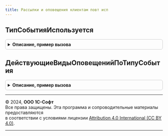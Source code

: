 ```yaml
---
title: Рассылки и оповещения клиентам повт исп
---
```



## ТипСобытияИспользуется
<details style="margin: 1em 0; padding: 0.5em; border: 1px solid #ccc; border-radius: 6px;">

<summary style="font-weight: bold; cursor: pointer;">Описание, пример вызова</summary>

```bsl

// Определяет, используется ли тип события хотя бы в одном виде оповещений.
//
// Параметры:
//  ТипСобытия  -  ПеречислениеСсылка.ТипыСобытийОповещений - тип события, для которого проверяется использование.
//
// Возвращаемое значение:
//   Булево   - Истина, если используется. Ложь, если не используется.
//
Функция ТипСобытияИспользуется(ТипСобытия) Экспорт
```

Пример вызова
```bsl
Результат = РассылкиИОповещенияКлиентамПовтИсп.ТипСобытияИспользуется(ТипСобытия) 
```
</details>

## ДействующиеВидыОповещенийПоТипуСобытия
<details style="margin: 1em 0; padding: 0.5em; border: 1px solid #ccc; border-radius: 6px;">

<summary style="font-weight: bold; cursor: pointer;">Описание, пример вызова</summary>

```bsl

// Определяет действующие виды оповещений по типу события.
//
// Параметры:
//  ТипСобытия  -  ПеречислениеСсылка.ТипыСобытийОповещений - тип события, для которого ищутся виды оповещений.
//
// Возвращаемое значение:
//   Массив   - действующие для вида события оповещения.
//
Функция ДействующиеВидыОповещенийПоТипуСобытия(ТипСобытия) Экспорт
```

Пример вызова
```bsl
Результат = РассылкиИОповещенияКлиентамПовтИсп.ДействующиеВидыОповещенийПоТипуСобытия(ТипСобытия) 
```
</details>

---

© 2024, **ООО 1С-Софт**  
Все права защищены. Эта программа и сопроводительные материалы предоставляются  
в соответствии с условиями лицензии [Attribution 4.0 International (CC BY 4.0)](https://creativecommons.org/licenses/by/4.0/legalcode).

---

